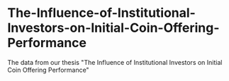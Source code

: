 # The-Influence-of-Institutional-Investors-on-Initial-Coin-Offering-Performance
The data from our thesis "The Influence of Institutional Investors on Initial Coin Offering Performance"
